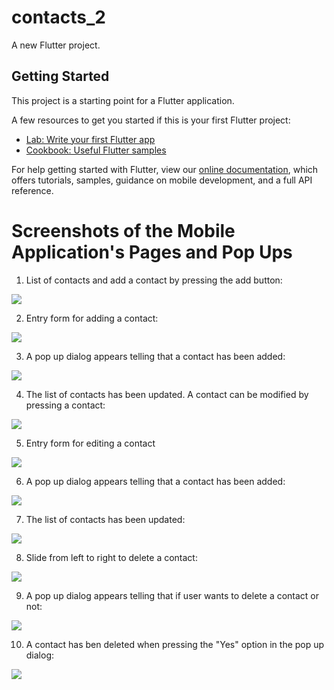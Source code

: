 # contacts_2

A new Flutter project.

## Getting Started

This project is a starting point for a Flutter application.

A few resources to get you started if this is your first Flutter project:

- [Lab: Write your first Flutter app](https://flutter.dev/docs/get-started/codelab)
- [Cookbook: Useful Flutter samples](https://flutter.dev/docs/cookbook)

For help getting started with Flutter, view our
[online documentation](https://flutter.dev/docs), which offers tutorials,
samples, guidance on mobile development, and a full API reference.

# Screenshots of the Mobile Application's Pages and Pop Ups
1. List of contacts and add a contact by pressing the add button:

![](https://github.com/AY2020-2021-CpE-OJT/Alova_Task_004_Cloud_MobileApp/blob/images/Mobile%20App%20Navigation%20Screenshots/1_contactListDisplay.jpg)

2. Entry form for adding a contact:

![](https://github.com/AY2020-2021-CpE-OJT/Alova_Task_004_Cloud_MobileApp/blob/images/Mobile%20App%20Navigation%20Screenshots/2_createContactEntryForm.jpg)

3. A pop up dialog appears telling that a contact has been added:

![](https://github.com/AY2020-2021-CpE-OJT/Alova_Task_004_Cloud_MobileApp/blob/images/Mobile%20App%20Navigation%20Screenshots/3_contactHasBeenAdded.jpg)

4. The list of contacts has been updated. A contact can be modified by pressing a contact:

![](https://github.com/AY2020-2021-CpE-OJT/Alova_Task_004_Cloud_MobileApp/blob/images/Mobile%20App%20Navigation%20Screenshots/4_contactListDisplayUpdated.jpg)

5. Entry form for editing a contact

![](https://github.com/AY2020-2021-CpE-OJT/Alova_Task_004_Cloud_MobileApp/blob/images/Mobile%20App%20Navigation%20Screenshots/5_modifyContact.jpg)

6. A pop up dialog appears telling that a contact has been added:

![](https://github.com/AY2020-2021-CpE-OJT/Alova_Task_004_Cloud_MobileApp/blob/images/Mobile%20App%20Navigation%20Screenshots/6_editContactEntryForm.jpg)

7. The list of contacts has been updated:

![](https://github.com/AY2020-2021-CpE-OJT/Alova_Task_004_Cloud_MobileApp/blob/images/Mobile%20App%20Navigation%20Screenshots/7_contactHasBeenEdited.jpg)

8. Slide from left to right to delete a contact:

![](https://github.com/AY2020-2021-CpE-OJT/Alova_Task_004_Cloud_MobileApp/blob/images/Mobile%20App%20Navigation%20Screenshots/8_slideToDelete.jpg)

9. A pop up dialog appears telling that if user wants to delete a contact or not:

![](https://github.com/AY2020-2021-CpE-OJT/Alova_Task_004_Cloud_MobileApp/blob/images/Mobile%20App%20Navigation%20Screenshots/9_deleteConfirmation.jpg)

10. A contact has ben deleted when pressing the "Yes" option in the pop up dialog:

![](https://github.com/AY2020-2021-CpE-OJT/Alova_Task_004_Cloud_MobileApp/blob/images/Mobile%20App%20Navigation%20Screenshots/10_contactHasBeenDeleted.jpg)



